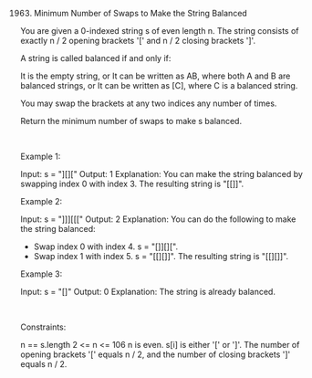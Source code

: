 1963. Minimum Number of Swaps to Make the String Balanced

You are given a 0-indexed string s of even length n. The string consists of exactly n / 2 opening brackets '[' and n / 2 closing brackets ']'.

A string is called balanced if and only if:

It is the empty string, or
It can be written as AB, where both A and B are balanced strings, or
It can be written as [C], where C is a balanced string.

You may swap the brackets at any two indices any number of times.

Return the minimum number of swaps to make s balanced.

 

Example 1:

Input: s = "][]["
Output: 1
Explanation: You can make the string balanced by swapping index 0 with index 3.
The resulting string is "[[]]".


Example 2:

Input: s = "]]][[["
Output: 2
Explanation: You can do the following to make the string balanced:
- Swap index 0 with index 4. s = "[]][][".
- Swap index 1 with index 5. s = "[[][]]".
The resulting string is "[[][]]".


Example 3:

Input: s = "[]"
Output: 0
Explanation: The string is already balanced.


 

Constraints:

n == s.length
2 <= n <= 106
n is even.
s[i] is either '[' or ']'.
The number of opening brackets '[' equals n / 2, and the number of closing brackets ']' equals n / 2.